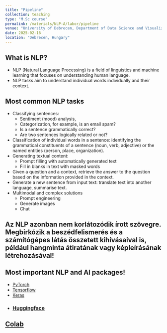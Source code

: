 ```yaml
---
title: "Pipeline"
collection: teaching
type: "M.Sc course"
permalink: /materials/NLP-A/labor/pipeline
venue: "University of Debrecen, Department of Data Science and Visualization"
date: 2025-02-16
location: "Debrecen, Hungary"
---
```


## What is NLP?

- NLP (Natural Language Processing) is a field of linguistics and machine learning that focuses on understanding human language.
- NLP tasks aim to understand individual words individually and their context.

## Most common NLP tasks

- Classifying sentences:
    - Sentiment (mood) analysis,
    - Categorization, for example, is an email spam?
    - Is a sentence grammatically correct?
    - Are two sentences logically related or not?
- Classification of individual words in a sentence: identifying the grammatical constituents of a sentence (noun, verb, adjective) or the named entities (person, place, organization).
- Generating textual content:
    - Prompt filling with automatically generated text
    - Fill in blanks in text with masked words
- Given a question and a context, retrieve the answer to the question based on the information provided in the context.
- Generate a new sentence from input text: translate text into another language, summarise text.
- Multimodal and complex solutions
    - Prompt engineering
    - Generate images
    - Chat

## Az NLP azonban nem korlátozódik írott szövegre. Megbirkózik a beszédfelismerés és a számítógépes látás összetett kihívásaival is, például hangminta átiratának vagy képleírásának létrehozásával!

## Most important NLP and AI packages!

- [PyTorch](https://pytorch.org/)
- [Tensorflow](https://www.tensorflow.org/)
- [Keras](https://keras.io/)
- ### [Huggingface](https://huggingface.co/)

## [Colab](https://colab.research.google.com/drive/17PNZn6S4BxkTQBi81ytuFKSA193TifPy#scrollTo=t94J2jg6CsXq)